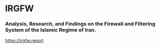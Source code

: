 # IRGFW

### Analysis, Research, and Findings on the Firewall and Filtering System of the Islamic Regime of Iran.

https://irgfw.report
